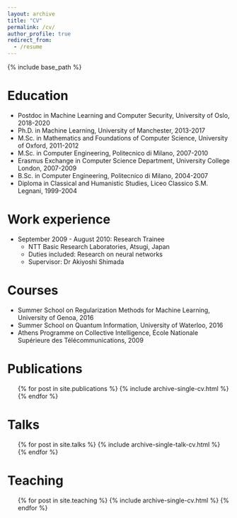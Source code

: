 ```yaml
---
layout: archive
title: "CV"
permalink: /cv/
author_profile: true
redirect_from:
  - /resume
---
```


{% include base_path %}

Education
======
* Postdoc in Machine Learning and Computer Security, University of Oslo, 2018-2020
* Ph.D. in Machine Learning, University of Manchester, 2013-2017 
* M.Sc. in Mathematics and Foundations of Computer Science, University of Oxford, 2011-2012
* M.Sc. in Computer Engineering, Politecnico di Milano, 2007-2010
* Erasmus Exchange in Computer Science Department, University College London, 2007-2009
* B.Sc. in Computer Engineering, Politecnico di Milano, 2004-2007
* Diploma in Classical and Humanistic Studies, Liceo Classico S.M. Legnani, 1999-2004


Work experience
======
* September 2009 - August 2010: Research Trainee
  * NTT Basic Research Laboratories, Atsugi, Japan
  * Duties included: Research on neural networks
  * Supervisor: Dr Akiyoshi Shimada

Courses
======
* Summer School on Regularization Methods for Machine Learning, University of Genoa, 2016
* Summer School on Quantum Information, University of Waterloo, 2016
* Athens Programme on Collective Intelligence, École Nationale Supérieure des Télécommunications, 2009



  
<!---
Skills
======
* Skill 1
* Skill 2
  * Sub-skill 2.1
  * Sub-skill 2.2
  * Sub-skill 2.3
* Skill 3
-->

Publications
======
  <ul>{% for post in site.publications %}
    {% include archive-single-cv.html %}
  {% endfor %}</ul>
  
Talks
======
  <ul>{% for post in site.talks %}
    {% include archive-single-talk-cv.html %}
  {% endfor %}</ul>
  
Teaching
======
  <ul>{% for post in site.teaching %}
    {% include archive-single-cv.html %}
  {% endfor %}</ul>

<!---  
Service and leadership
======
* Currently signed in to 43 different slack teams
-->
